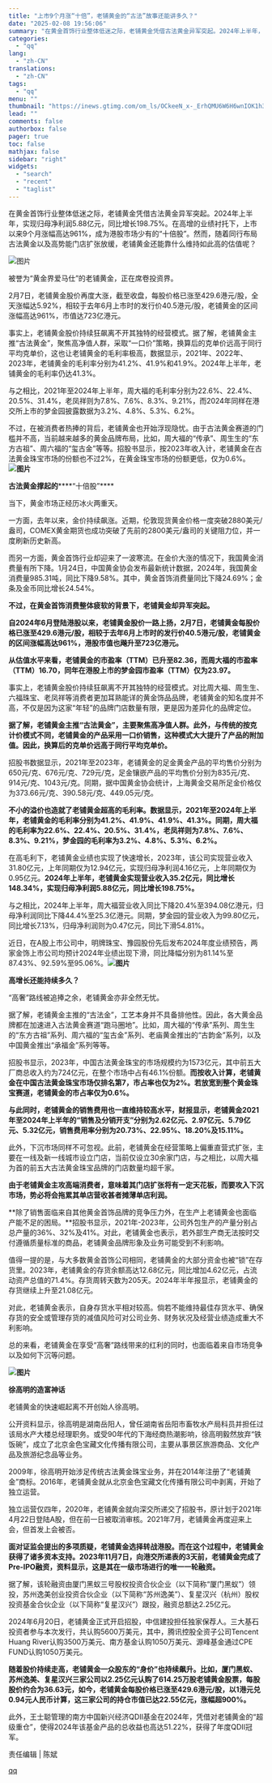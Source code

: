```yaml
---
title: "上市9个月涨“十倍”，老铺黄金的“古法”故事还能讲多久？"
date: "2025-02-08 19:56:06"
summary: "在黄金首饰行业整体低迷之际，老铺黄金凭借古法黄金异军突起。2024年上半年，实现归母净利润5.88亿..."
categories:
  - "qq"
lang:
  - "zh-CN"
translations:
  - "zh-CN"
tags:
  - "qq"
menu: ""
thumbnail: "https://inews.gtimg.com/om_ls/OCkeeN_x-_ErhQMU6W6H6wnIOK1h3mgBDoftisH3K1J5YAA_640360/0"
lead: ""
comments: false
authorbox: false
pager: true
toc: false
mathjax: false
sidebar: "right"
widgets:
  - "search"
  - "recent"
  - "taglist"
---
```


在黄金首饰行业整体低迷之际，老铺黄金凭借古法黄金异军突起。2024年上半年，实现归母净利润5.88亿元，同比增长198.75%。在高增的业绩衬托下，上市以来9个月涨幅高达961%，成为港股市场少有的“十倍股”。然而，随着同行布局古法黄金以及高势能门店扩张放缓，老铺黄金还能靠什么维持如此高的估值呢？  

![图片](https://inews.gtimg.com/om_bt/O6j8Bs8sk6fSVinFYMBfbFVzGr0nLBNaZ19dioasKyfeAAA/641)

被誉为“黄金界爱马仕”的老铺黄金，正在席卷投资界。

2月7日，老铺黄金股价再度大涨，截至收盘，每股价格已涨至429.6港元/股，全天涨幅达5.92%，相较于去年6月上市时的发行价40.5港元/股，老铺黄金的区间涨幅高达961%，市值达723亿港元。

事实上，老铺黄金股价持续狂飙离不开其独特的经营模式。据了解，老铺黄金主推“古法黄金”，聚焦高净值人群，采取“一口价”策略，换算后的克单价远高于同行平均克单价，这也让老铺黄金的毛利率极高，数据显示，2021年、2022年、2023年，老铺黄金的毛利率分别为41.2%、41.9%和41.9%。2024年上半年，老铺黄金的毛利率仍达41.3%。

与之相比，2021年至2024年上半年，周大福的毛利率分别为22.6%、22.4%、20.5%、31.4%，老凤祥则为7.8%、7.6%、8.3%、9.21%，而2024年同样在港交所上市的梦金园披露数据为3.2%、4.8%、5.3%、6.2%。

不过，在被消费者热捧的背后，老铺黄金也开始浮现隐忧。由于古法黄金赛道的门槛并不高，当前越来越多的黄金品牌布局，比如，周大福的“传承”、周生生的“东方古祖”、周六福的“玺古金”等等。招股书显示，按2023年收入计，老铺黄金在古法黄金珠宝市场的份额也不过2%，在黄金珠宝市场的份额更低，仅为0.6%。******![图片](https://inews.gtimg.com/om_bt/Ol_-siopTbbMZv4fRkKXDCKRCifYS84785_gDDbaZzLHAAA/641)******

******古法黄金撑起的**********“十倍股”****

当下，黄金市场正经历冰火两重天。

一方面，去年以来，金价持续飙涨。近期，伦敦现货黄金价格一度突破2880美元/盎司，COMEX黄金期货也成功突破了先前的2800美元/盎司的关键阻力位，并一度刷新历史新高。

而另一方面，黄金首饰行业却迎来了一波寒流。在金价大涨的情况下，我国黄金消费量有所下降。1月24日，中国黄金协会发布最新统计数据，2024年，我国黄金消费量985.31吨，同比下降9.58%。其中，黄金首饰消费量同比下降24.69%；金条及金币同比增长24.54%。

**不过，在黄金首饰消费整体疲软的背景下，老铺黄金却异军突起。**

**自2024年6月登陆港股以来，老铺黄金股价一路上扬，2月7日，老铺黄金每股价格已涨至429.6港元/股，相较于去年6月上市时的发行价40.5港元/股，老铺黄金的区间涨幅高达961%，港股市值也飚升至723亿港元。**

**从估值水平来看，老铺黄金的市盈率（TTM）已升至82.36，而周大福的市盈率（TTM）16.70，同年在港股上市的梦金园市盈率（TTM）仅为23.97。**

事实上，老铺黄金股价持续狂飙离不开其独特的经营模式。对比周大福、周生生、六福珠宝、老凤祥等消费者更加耳熟能详的黄金饰品品牌，老铺黄金的知名度并不高，不仅是因为这家“年轻”的品牌门店数量有限，更是因为差异化的品牌定位。

**据了解，老铺黄金主推“古法黄金”，主要聚焦高净值人群。此外，与传统的按克计价模式不同，老铺黄金的产品采用一口价销售，这种模式大大提升了产品的附加值。因此，换算后的克单价远高于同行平均克单价。**

招股书数据显示，2021年至2023年，老铺黄金的足金黄金产品的平均售价分别为650元/克、676元/克、729元/克，足金镶嵌产品的平均售价分别为835元/克、914元/克、1043元/克。同期，据中国黄金协会统计，上海黄金交易所足金价格仅为373.66元/克、390.58元/克、449.05元/克。

**不小的溢价也造就了老铺黄金超高的毛利率。数据显示，2021年至2024年上半年，老铺黄金的毛利率分别为41.2%、41.9%、41.9%、41.3%。同期，周大福的毛利率为22.6%、22.4%、20.5%、31.4%，老凤祥则为7.8%、7.6%、8.3%、9.21%，梦金园的毛利率为3.2%、4.8%、5.3%、6.2%。**

在高毛利下，老铺黄金业绩也实现了快速增长，2023年，该公司实现营业收入31.80亿元，上年同期仅为12.94亿元，实现归母净利润4.16亿元，上年同期仅为0.95亿元。**2024年上半年，老铺黄金实现营业收入35.2亿元，同比增长148.34%，实现归母净利润5.88亿元，同比增长198.75%。**

与之相比，2024年上半年，周大福营业收入同比下降20.4%至394.08亿港元，归母净利润同比下降44.4%至25.3亿港元。同期，梦金园的营业收入为99.80亿元，同比增长7.13%，归母净利润则为0.47亿元，同比下滑54.81%。

近日，在A股上市公司中，明牌珠宝、豫园股份先后发布2024年度业绩预告，两家金饰上市公司均预计2024年业绩出现下滑，同比降幅分别为81.14%至87.43%、92.59%至95.06%。******![图片](https://inews.gtimg.com/om_bt/OxpPlRm5uzC9ZMS29YjYTU4SWvNzDV-q4r5XK9QrQduIQAA/641)******

******高增长**********还能持续多久？****

“高奢”路线被追捧之余，老铺黄金亦非全然无忧。

据了解，老铺黄金主推的“古法金”，工艺本身并不具备排他性。因此，各大黄金品牌都在加速进入古法黄金赛道“跑马圈地”。比如，周大福的“传承”系列、周生生的“东方古祖”系列、周六福的“玺古金”系列、老庙黄金推出的“古韵金”系列，以及中国黄金推出“承福金”系列等等。

招股书显示，2023年，中国古法黄金珠宝的市场规模约为1573亿元，其中前五大厂商总收入约为724亿元，在整个市场中占有46.1%份额。**而按收入计算，老铺黄金在中国古法黄金珠宝市场仅排名第7，市占率也仅为2%。若放宽到整个黄金珠宝赛道，老铺黄金的市占率仅为0.6%。**

**与此同时，老铺黄金的销售费用也一直维持较高水平，财报显示，老铺黄金2021年至2024年上半年的“销售及分销开支”分别为2.62亿元、2.97亿元、5.79亿元、5.32亿元，销售费用率分别为20.73%、22.95%、18.20%及15.11%。**

此外，下沉市场同样不可忽视。此前，老铺黄金在经营策略上偏重直营式扩张，主要在一线及新一线城市设立门店，当前仅设立30余家门店，与之相比，以周大福为首的前五大古法黄金珠宝品牌的门店数量均超千家。

**由于老铺黄金主攻高端消费者，意味着其门店扩张将有一定天花板，而要攻入下沉市场，势必将会拖累其单店营收甚者摊薄单店利润。**

**除了销售面临来自其他黄金首饰品牌的竞争压力外，在生产上老铺黄金也面临产能不足的困局。**招股书显示，2021年-2023年，公司外包生产的产量分别占总产量的36%、32%及41%。对此，老铺黄金也表示，若外部生产商无法按时交付遵循质量标准的商品，老铺黄金品牌形象及业务可能受到不利影响。

值得一提的是，与大多数黄金首饰公司相同，老铺黄金的大部分资金也被“锁”在存货里。2023年，老铺黄金的存货余额高达12.68亿元，同比增加4.62亿元，占流动资产总值的71.4%。存货周转天数为205天。2024年半年报显示，老铺黄金的存货继续上升至21.08亿元。

对此，老铺黄金表示，自身存货水平相对较高。倘若不能维持最佳存货水平、确保存货的安全或管理存货的减值风险可对公司业务、财务状况及经营业绩造成重大不利影响。

总的来看，老铺黄金在享受“高奢”路线带来的红利的同时，也面临着来自市场竞争以及如何下沉等问题。

******![图片](https://inews.gtimg.com/om_bt/ObKsVYd94p-QbHerb9u3JRvDUzEs7bS9--7b7MsN5_XesAA/641)******

******徐高明的**********造富神话****

老铺黄金的快速崛起离不开创始人徐高明。

公开资料显示，徐高明是湖南岳阳人，曾任湖南省岳阳市畜牧水产局科员并担任过该局水产大楼总经理职务。或受90年代的下海经商热潮影响，徐高明毅然放弃“铁饭碗”，成立了北京金色宝藏文化传播有限公司，主要从事景区旅游商品、文化产品及旅游纪念品等业务。

2009年，徐高明开始涉足传统古法黄金珠宝业务，并在2014年注册了“老铺黄金”商标。2016年，老铺黄金就从北京金色宝藏文化传播有限公司中剥离，开始了独立运营。

独立运营仅四年，2020年，老铺黄金就向深交所递交了招股书，原计划于2021年4月22日登陆A股，但在前一日被取消审核。2021年7月，老铺黄金再度迎来上会，但首发上会被否。

**面对证监会提出的多项质疑，老铺黄金选择转战港股。而在这个过程中，老铺黄金获得了诸多资本支持。2023年11月7日，向港交所递表的3天前，老铺黄金完成了Pre-IPO融资，资料显示，这是其在一级市场进行的唯一一轮融资。**

据了解，该轮融资由厦门黑蚁三号股权投资合伙企业（以下简称“厦门黑蚁”）领投，苏州逸美创业投资合伙企业（以下简称“苏州逸美”）、复星汉兴（杭州）股权投资基金合伙企业（以下简称“复星汉兴”）跟投，融资总额达2.25亿元。

2024年6月20日，老铺黄金正式开启招股，中信建投担任独家保荐人。三大基石投资者参与本次发行，共认购5600万美元，其中，腾讯控股全资子公司Tencent Huang River认购3500万美元、南方基金认购1050万美元、源峰基金通过CPE FUND认购1050万美元。

**随着股价持续走高，老铺黄金一众股东的“身价”也持续飙升。比如，厦门黑蚁、苏州逸美、复星汉兴三家公司以2.25亿元认购了614.25万股老铺黄金股票，每股股价约合为36.63元，如今，老铺黄金每股价格已涨至429.6港元/股，以1港元兑0.94元人民币计算，这三家公司的持仓市值已达22.55亿元，涨幅超900%。**

此外，王士聪管理的南方中国新兴经济QDII基金在2024年，凭借对老铺黄金的“超级重仓”，使得2024年该基金产品的总收益也高达51.22%，获得了年度QDII冠军。

责任编辑 | 陈斌

[qq](https://new.qq.com/rain/a/20250208A07VQ300)
